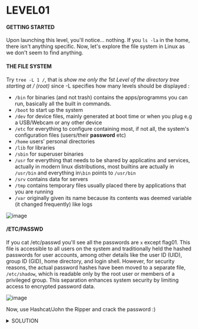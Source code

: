 <h1>LEVEL01</h1>


<h4>GETTING STARTED</h4>

Upon launching this level, you'll notice... nothing. If you `ls -la` in the home, there isn't anything specific. Now, let's explore the file system in Linux as we don't seem to find anything.

<h4>THE FILE SYSTEM</h4>

Try `tree -L 1 /`, that is *show me only the 1st Level of the directory tree starting at / (root)* since -L specifies how many levels should be displayed : 
* `/bin` for binaries (and not trash) contains the apps/programms you can run, basically all the built in commands.
* `/boot` to start up the system
* `/dev` for device files, mainly generated at boot time or when you plug e.g a USB/Webcam or any other device
* `/etc` for everything to configure containing most, if not all, the system's configuration files (users/their **password** etc)
* `/home` users' personal directories
* `/lib` for libraries
* `/sbin` for superuser binaries
* `/usr` for everything that needs to be shared by applicatins and services, actually in modern linux distributions, most builtins are actually in `/usr/bin` and everything in`\bin` points to `/usr/bin`
* `/srv` contains data for servers
*  `/tmp` contains temporary files usually placed there by applications that you are running
*  `/var` originally given its name because its contents was deemed variable (it changed frequently) like logs 

![image](https://github.com/chmadran/snowcrash_42/assets/113340699/cd769f11-9310-4cc6-aa2c-356fc2d27a72)

<h4>/ETC/PASSWD</h4>

If you cat /etc/passwd you'll see all the passwords are `x` except flag01. This file is accessible to all users on the system and traditionally held the hashed passwords for user accounts, among other details like the user ID (UID), group ID (GID), home directory, and login shell. However, for security reasons, the actual password hashes have been moved to a separate file, `/etc/shadow`, which is readable only by the root user or members of a privileged group. This separation enhances system security by limiting access to encrypted password data.

![image](https://github.com/chmadran/snowcrash_42/assets/113340699/c1290e60-66b1-4d72-9bb8-b06daa39974c)

Now, use Hashcat/John the Ripper and crack the password :) 

<details><summary> SOLUTION </summary>

* `su flag01`
* `abcdefg` as password
* `getflag`
* retrieve token
  
<p align="center">
👑 f2av5il02puano7naaf6adaaf 👑
</p>
                                           
</details>

